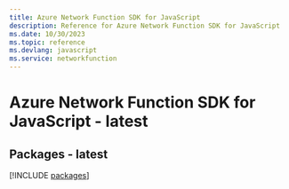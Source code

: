 ```yaml
---
title: Azure Network Function SDK for JavaScript
description: Reference for Azure Network Function SDK for JavaScript
ms.date: 10/30/2023
ms.topic: reference
ms.devlang: javascript
ms.service: networkfunction
---
```

# Azure Network Function SDK for JavaScript - latest
## Packages - latest
[!INCLUDE [packages](network-function-index.md)]